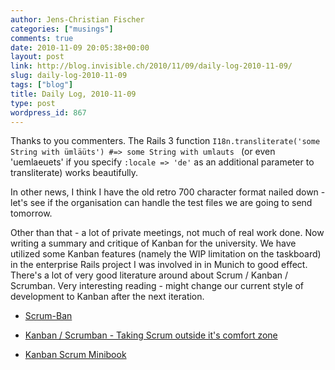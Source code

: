 ```yaml
---
author: Jens-Christian Fischer
categories: ["musings"]
comments: true
date: 2010-11-09 20:05:38+00:00
layout: post
link: http://blog.invisible.ch/2010/11/09/daily-log-2010-11-09/
slug: daily-log-2010-11-09
tags: ["blog"]
title: Daily Log, 2010-11-09
type: post
wordpress_id: 867
---
```


Thanks to you commenters. The Rails 3 function `I18n.transliterate('some String with ümläüts') #=> some String with umlauts ` (or even 'uemlaeuets' if you specify ` :locale => 'de' ` as an additional parameter to transliterate) works beautifully.

In other news, I think I have the old retro 700 character format nailed down - let's see if the organisation can handle the test files we are going to send tomorrow.

Other than that - a lot of private meetings, not much of real work done. Now writing a summary and critique of Kanban for the university. We have utilized some Kanban features (namely the WIP limitation on the taskboard) in the enterprise Rails project I was involved in in Munich to good effect. There's a lot of very good literature around about Scrum / Kanban / Scrumban. Very interesting reading - might change our current style of development to Kanban after the next iteration.



  * [Scrum-Ban](http://leansoftwareengineering.com/ksse/scrum-ban/)


  * [Kanban / Scrumban - Taking Scrum outside it's comfort zone](http://www.slideshare.net/yyeret/scrumban-taking-scrum-outside-its-comfort-zone)


  * [Kanban Scrum Minibook](http://www.infoq.com/minibooks/kanban-scrum-minibook)




